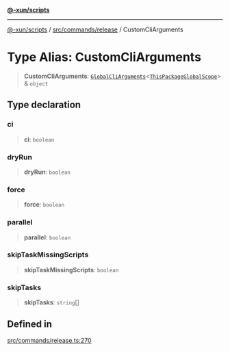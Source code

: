 [**@-xun/scripts**](../../../../README.md)

***

[@-xun/scripts](../../../../README.md) / [src/commands/release](../README.md) / CustomCliArguments

# Type Alias: CustomCliArguments

> **CustomCliArguments**: [`GlobalCliArguments`](../../../configure/type-aliases/GlobalCliArguments.md)\<[`ThisPackageGlobalScope`](../../../configure/enumerations/ThisPackageGlobalScope.md)\> & `object`

## Type declaration

### ci

> **ci**: `boolean`

### dryRun

> **dryRun**: `boolean`

### force

> **force**: `boolean`

### parallel

> **parallel**: `boolean`

### skipTaskMissingScripts

> **skipTaskMissingScripts**: `boolean`

### skipTasks

> **skipTasks**: `string`[]

## Defined in

[src/commands/release.ts:270](https://github.com/Xunnamius/xscripts/blob/08b8dd169c5f24bef791b640ada35bc11e6e6e8e/src/commands/release.ts#L270)

